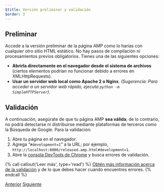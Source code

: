 ```yaml
---
$title: Versión preliminar y validación
$order: 3
---
```


## Preliminar

Accede a la versión preliminar de la página AMP como lo harías con cualquier otro sitio HTML estático. No hay pasos de compilación ni procesamientos previos obligatorios. Tienes una de las siguientes opciones:

  - **Abrirla directamente en el navegador desde el sistema de archivos** (ciertos elementos podrían no funcionar debido a errores en XMLHttpRequests).
  - **Usar un servidor web local como Apache 2 o Nginx**.
    *(Sugerencia: Para acceder a un servidor web rápido, ejecuta `python -m SimpleHTTPServer`)*.

## Validación

A continuación, asegúrate de que tu página AMP **sea válida**; de lo contrario, no podrá detectarse ni distribuirse mediante plataformas de terceros como la Búsqueda de Google. Para la validación:

  1. Abre tu página en el navegador.
  1. Agrega “`#development=1`” a la URL; por ejemplo, `http://localhost:8000/released.amp.html#development=1`.
  1. Abre la [consola DevTools de Chrome](https://developers.google.com/web/tools/chrome-devtools/debug/console/) y busca errores de validación.

{% call callout('Leer más', type='read') %}
[Obtén más información acerca de la validación](/es/docs/fundamentals/validate.html) y de lo que debes hacer cuando encuentres errores.
{% endcall %}

<div class="prev-next-buttons">
  <a class="button prev-button" href="/es/docs/getting_started/create/presentation_layout.html"><span class="arrow-prev">Anterior</span></a>
  <a class="button next-button" href="/es/docs/getting_started/create/prepare_for_discovery.html"><span class="arrow-next">Siguiente</span></a>
</div>
